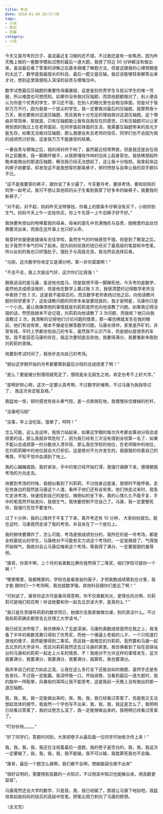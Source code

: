 ```yaml
---
title: 考试
date: 2018-01-09 10:57:08
tags: 
- 小说
- 原创 
- 短篇
category: 
- 小说
---
```


今天又是月考的日子，虽说最近复习做的还不错，不过我还是有一些焦虑，因为昨天晚上做的一套数学模拟试卷的最后一道大题，我想了将近 50 分钟都没有做出来，虽说最后看了答案的讲解之后基本搞懂了解题方法，但是这跟我的心理预期差的太远了，数学是我最擅长的科目，最后一题又是压轴，我应该能够轻易解答出来才对，想到这里我便陷入深深的自责与懊悔当中。

数学试卷最后压轴题的重要性毋庸置疑，这是鉴别优秀学生与拔尖学生的唯一凭据，所以难度也可想而知。如果你没有做对压轴题，而其他题都做对了，别人便会认为你是个优秀的学生，学习还不错，在别人的眼光里也会相当体面。但是对于我却万万不行，因为我是一个拔尖的学生，我一定要做对最后的压轴题，就算熬夜十万天，我也要做对这道压轴题，而且我有十分充足的理由做对这道压轴题。这个理由非常简单，那就是，只有压轴题能让我有自我存在的感觉，只有压轴题可以让家境贫困的我过上在老师面前，在同学面前体面的生活，我需要压轴题带来的圣光才能生存，如果无法做对压轴题，那么我便会失去老师的信任，同学们也不会因为我的成绩而讨好我，这是我万万不能接受的结果。

一番自责与懊悔之后，我的闹铃终于响了，虽然最近经常熬夜，但是我还是会在闹铃之前醒来，我一脚踢开被子，从我那嘎吱作响的旧床上起身穿衣。我依稀想起昨晚未能做出的那道压轴题，解法我已经无法想起了，这让我十分恼怒。我拿起床边的裤子刚要穿，却发现这不是我想穿的那条裤子，顿时愤怒与自卑让我的双手颤抖不已。

“这不是我要穿的裤子，跟你说了多少遍了，今天要月考，要排考场，要和别班的同学一起考试，我可不想让其他班的尖子生看到我穿了好多年的破裤子，我要我的新裤子。”

“对不起，对不起，妈妈昨天没带够钱，你看上的那条牛仔裤没有买下，小刚你别生气，妈妈今天上午一定给你买，你上午先穿一上午旧裤子好不好。”

我快要失控似的咆哮着我的母亲，母亲的面孔中充满愧疚与自责，她眼里的血丝仿佛要流出来，而我在这件事上也只好认命。

我穿好衣服便直接骑车去往学校，虽然生气的时候感觉不饿，但是到了教室之后，肚子竟然不争气的叫了起来。因为妈妈给我的钱已经买了最高级的笔袋和中性笔，所以此刻的我也只好饿肚子。饿肚子与高级文具，我当然会选择后者。

“马刚，这次数学你肯定又是满分吧，第一非你莫属啊！”

“不会不会，我上次是运气好，这次你们比我强！”

跟我说话的是马康，虽说他也姓马，但是我恨不得一脚踢死他，今天考的是数学，虽然他总成绩没我好，但是他在数学上赢过我 3 次，我很清楚的记得数学老师当中表扬了他 2 次，这是我不能容忍的，而且数学老师表扬过他之后，向他请教问题的同学更多了，这些请教问题的同学本来是要找我的，我才是明星，马康你只是一个小丑。最让我痛恨他的事情就是刘莉莉竟然也向他请教了问题。如果我记得没错的话，然而我根本不会记错，刘莉莉向他请教了 3 次问题，而我呢？她只向我请教过 2 次，我清晰的记得他们讨论问题的情景，那一幕仿佛就发生在我的眼前，他们有说有笑，根本不像是在解答数学问题。马康长得帅，家里是开矿的，非常有钱，平时上学都坐他自己的专车，虽然我不认识汽车，但是貌似是很贵的车型。我不能容忍马康的存在，我这次要彻底击败他，我要得满分，我要重新争取到刘莉莉的青睐。

快要到考试时间了，我快步走向自己的考场。

“貌似这学期开始的月考都要算到最后分班的总成绩里了啊！”

“是么？要是被分到慢班就死定了，慢班是永无超生之地，肯定也考不上好大学。”

“是啊好担心啊，这次一定要认真考啊，不过数学好难啊，不过马康为我指导过了， 我这次肯定能及格。”

我猛地一惊，顿时感觉有些头晕气短，差一点跌倒在地，我慢慢扶住楼梯的栏杆。

“没事吧马刚”

“没事，早上没吃饭，饿晕了，呵呵！”

怎么可能，这么会这样，我努力站起来，如果这学期的每次月考都会算进分班总成绩里的话，那么我就非常危险了，因为我已经有三次没有得到全校第一名了，如果不能以总成绩第一的分数进入清华班，那么我在学校的地位，在老师眼中的地位，在刘莉莉眼中的地位就会大打折扣，这是绝对不允许发生的，我狠狠的咬着自己的嘴唇，不知不觉中血滴到了地上。

我的心蹦蹦直跳，我好紧张，手中的笔已经开始打滑，我强行镇静下来，慢慢朝我考场的方向走去。

快要到考场的时候，我貌似看到了刘莉莉，不过他身边是谁，我顿时不能呼吸，走在他身边的竟然是马康这个人渣，看样子他们还有说有笑。他们快走过来时，我急忙走进考场，快速找到自己的座位，摊倒似的坐下来，我的心情久久不能平复，手中的笔竟然开始发抖，我很生气，我快要控制不住自己了。马康，我一定要整死你，我强行忍住不要发作。

过了十分钟，我的心情终于平复了下来，离开考还有 10 分钟， 大家纷纷就位。就在这时，马康竟然走进了我的考场，并且坐在了一个座位上。

我的肺快要爆炸了，怎么可能，考场是按成绩划分的，我所在的是一号考场，都是全校最拔尖的学生，马康绝对不可能有实力进这个考场的，一定是搞错了。气得我开始喘气，我绝对会让马康后悔来这个考场，等我得了满分，一定要狠狠的羞辱他。

“康哥，你真牛啊，上个月的省奥数比赛你竟然得了二等奖，咱们学校可就你一个啊！”

“哪里哪里，我都瞎蒙的，学校也是看我爸的面子，才把奥数成绩算到总分里，我才能
跟你们一个考场啊，我也就数学强，其他科目跟你们差远了啊！”

“可别说了，康哥你这次可是春风得意啊，你不仅奥数风光，爱情也风光啊，刘莉莉可是咱们校花啊！听说她要和你一起去北京读大学，是真的么？”

“我只是负责辅导莉莉的数学而已，她偶尔去我家做做功课，别的真没什么。不过我和莉莉确实都想去北京理工大学读书。”

我已经无法呼吸了，我仿佛掉入了无底深渊，马康的奥数成绩竟然在我之上，我准备了半年的奥数竞赛只得到了优秀奖，而他一个傻逼土老板的儿子，一个只知道打游戏的傻子，竟然能够得到二等奖。而且我一直暗恋的刘莉莉，竟然要和马康一起去北京的大学读书，而且刘莉莉竟然还去过马康的家里。我仿佛看到了站在高铁站台的马康和刘莉莉一起走上火车的情景，不！我绝对不允许这样的事情发生，这次我要满分，我要满分，我要满分，我要满分，就算死，我也要满分。

我庆幸自己的定力如此之高，让我在这么多打击下还能自如的做题，虽然手还是有些发抖，不过我一定能赢。我深呼吸一口，开始阅卷，当看到最后一道大题时，我的脑中一阵眩晕，风暴般的耳鸣让我不能思考，这是我前一天晚上没有做出的那一道压轴题。

我，我，我，我一定能做出来的，我，我，我，我已经看过答案了，但是我又无法想起具体的细节，我竟然一个字也写不出来，我，我，我，我这是怎么了，我明明已经看过答案了，我的试卷怎么湿了，我一定能够做出来的，我明明已经看过答案了。

“叮铃铃玲。。。。。”

“好了同学们，答题时间到，大家把卷子从最后面一位同学开始依次传上来！”

我，我，我，我，我还在注视着最后一道题，我的卷子是空白的，我，我，我这次一定要输了，我，我，我，我，我不能输，我不可以输，我就算死我也不会输。

“康哥，最后一个题怎么做啊，我们都不会啊，想破脑袋也做不出来”

“很好证明的，需要用到高数的一点知识，不过用高中知识也能解出来，用高数更容易”。

马康竟然还会大学的数学，只是我，我，我已经输了，那就让马康下地狱吧。我猛地拿起偷妈妈的钱买的高级中性笔，把笔尖用力刺向了马康的脖颈。

（全文完）